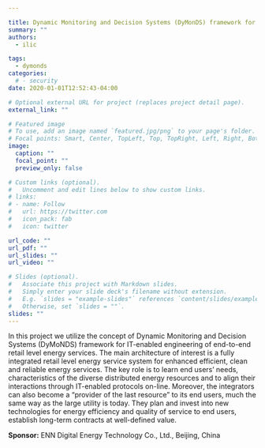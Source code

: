 ```yaml
---

title: Dynamic Monitoring and Decision Systems (DyMonDS) framework for IT-enabled engineering of retail-level energy services (RES)
summary: ""
authors:
  - ilic

tags:
  - dymonds
categories:
  # - security
date: 2020-01-01T12:52:43-04:00

# Optional external URL for project (replaces project detail page).
external_link: ""

# Featured image
# To use, add an image named `featured.jpg/png` to your page's folder.
# Focal points: Smart, Center, TopLeft, Top, TopRight, Left, Right, BottomLeft, Bottom, BottomRight.
image:
  caption: ""
  focal_point: ""
  preview_only: false

# Custom links (optional).
#   Uncomment and edit lines below to show custom links.
# links:
# - name: Follow
#   url: https://twitter.com
#   icon_pack: fab
#   icon: twitter

url_code: ""
url_pdf: ""
url_slides: ""
url_video: ""

# Slides (optional).
#   Associate this project with Markdown slides.
#   Simply enter your slide deck's filename without extension.
#   E.g. `slides = "example-slides"` references `content/slides/example-slides.md`.
#   Otherwise, set `slides = ""`.
slides: ""
---
```


In this project we utilize the concept of Dynamic Monitoring and Decision
Systems (DyMoNDS) framework for IT-enabled engineering of end-to-end retail
level energy services.  The main  architecture of interest is a fully
integrated retail level energy service system for enhanced efficient, clean and
reliable energy services. The key role is to learn end users’ needs,
characteristics of the  diverse distributed energy resources and to align their
interactions through IT-enabled protocols on-line. Moreover, the integrators
can also become  a “provider of the last resource” to its end users, much the
same way as the large utility is today. They plan and invest into new
technologies for energy efficiency and quality of service to end users,
establish long-term contracts at well-defined value.

**Sponsor:** ENN Digital Energy Technology Co., Ltd., Beijing, China
